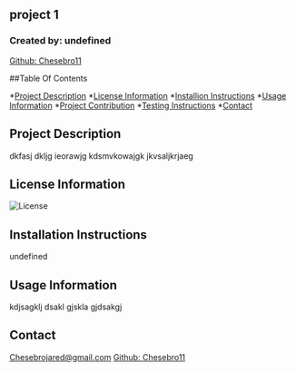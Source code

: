 ## project 1

  ### Created by: undefined
  <a href="https://github.com/Chesebro11">Github: Chesebro11 </a>

  ##Table Of Contents

  *[Project Description](#project-description)
  *[License Information](#license-information)
  *[Installion Instructions](#installion-instruction)
  *[Usage Information](#usage-information)
  *[Project Contribution](#project-contributions)
  *[Testing Instructions](#testing-instructions)
  *[Contact](#contact)

  ## Project Description
  dkfasj dkljg ieorawjg kdsmvkowajgk jkvsaljkrjaeg 

  ## License Information
  ![License](https://img.shields.io/badge/License-javascript,HTML,CSS,ES6,JQuery-brightgreen.svg)

  ## Installation Instructions
  undefined

  ## Usage Information
  kdjsagklj dsakl gjskla gjdsakgj 

  ## Contact
  Chesebrojared@gmail.com
  <a href="https://github.com/Chesebro11">Github: Chesebro11 </a>

